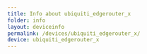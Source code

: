 ```yaml
---
title: Info about ubiquiti_edgerouter_x
folder: info
layout: deviceinfo
permalink: /devices/ubiquiti_edgerouter_x/
device: ubiquiti_edgerouter_x
---
```

